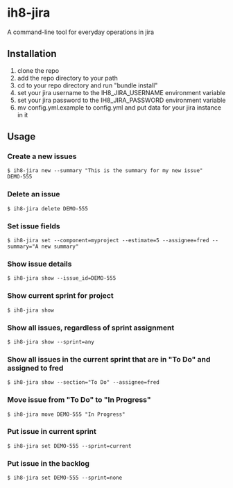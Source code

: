 # ih8-jira
A command-line tool for everyday operations in jira

## Installation
1. clone the repo
2. add the repo directory to your path
3. cd to your repo directory and run "bundle install"
4. set your jira username to the IH8_JIRA_USERNAME environment variable
5. set your jira password to the IH8_JIRA_PASSWORD environment variable
6. mv config.yml.example to config.yml and put data for your jira instance in it

## Usage
### Create a new issues
    $ ih8-jira new --summary "This is the summary for my new issue"
    DEMO-555
    
### Delete an issue
    $ ih8-jira delete DEMO-555
    
### Set issue fields
    $ ih8-jira set --component=myproject --estimate=5 --assignee=fred --summary="A new summary"
    
### Show issue details
    $ ih8-jira show --issue_id=DEMO-555
    
### Show current sprint for project
    $ ih8-jira show
    
### Show all issues, regardless of sprint assignment
    $ ih8-jira show --sprint=any
    
### Show all issues in the current sprint that are in "To Do" and assigned to fred
    $ ih8-jira show --section="To Do" --assignee=fred
    
### Move issue from "To Do" to "In Progress"
    $ ih8-jira move DEMO-555 "In Progress"
    
### Put issue in current sprint
    $ ih8-jira set DEMO-555 --sprint=current
    
### Put issue in the backlog
    $ ih8-jira set DEMO-555 --sprint=none
